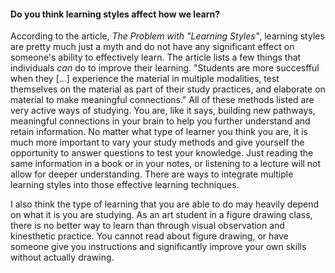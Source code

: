 #### Do you think learning styles affect how we learn?

According to the article, _The Problem with "Learning Styles"_, learning styles are pretty much just a myth and do not have any significant effect on someone's ability to effectively learn. The article lists a few things that individuals _can_ do to improve their learning. "Students are more succesfful when they [...] experience the material in multiple modalities, test themselves on the material as part of their study practices, and elaborate on material to make meaningful connections." All of these methods listed are very active ways of studying. You are, like it says, building new pathways, meaningful connections in your brain to help you further understand and retain information.  No matter what type of learner you think you are, it is much more important to vary your study methods and give yourself the opportunity to answer questions to test your knowledge. Just reading the same information in a book or in your notes, or listening to a lecture will not allow for deeper understanding. There are ways to integrate multiple learning styles into those effective learning techniques.

I also think the type of learning that you are able to do may heavily depend on what it is you are studying. As an art student in a figure drawing class, there is no better way to learn than through visual observation and kinesthetic practice. You cannot read about figure drawing, or have someone give you instructions and significantly improve your own skills without actually drawing. 